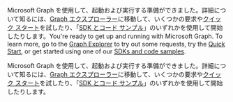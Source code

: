 <span data-ttu-id="d6974-p112">Microsoft Graph を使用して、起動および実行する準備ができました。詳細について知るには、[Graph エクスプローラー](https://developer.microsoft.com/en-us/graph/graph-explorer)に移動して、いくつかの要求や[クイック スタート](https://developer.microsoft.com/en-us/graph/quick-start)を試したり、「[SDK とコード サンプル](https://developer.microsoft.com/en-us/graph/code-samples-and-sdks)」のいずれかを使用して開始したりします。</span><span class="sxs-lookup"><span data-stu-id="d6974-p112">You're ready to get up and running with Microsoft Graph. To learn more, go to the [Graph Explorer](https://developer.microsoft.com/en-us/graph/graph-explorer) to try out some requests, try the [Quick Start](https://developer.microsoft.com/en-us/graph/quick-start), or get started using one of our [SDKs and code samples](https://developer.microsoft.com/en-us/graph/code-samples-and-sdks).</span></span>

Microsoft Graph を使用して、起動および実行する準備ができました。詳細について知るには、[Graph エクスプローラー](https://developer.microsoft.com/en-us/graph/graph-explorer)に移動して、いくつかの要求や[クイック スタート](https://developer.microsoft.com/en-us/graph/quick-start)を試したり、「[SDK とコード サンプル](https://developer.microsoft.com/en-us/graph/code-samples-and-sdks)」のいずれかを使用して開始したりします。